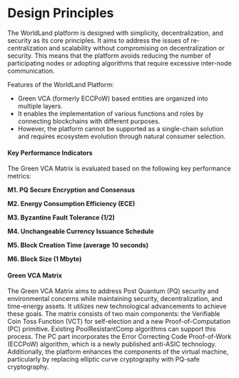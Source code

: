# Design Principles

The WorldLand platform is designed with simplicity, decentralization, and security as its core principles. It aims to address the issues of re-centralization and scalability without compromising on decentralization or security. This means that the platform avoids reducing the number of participating nodes or adopting algorithms that require excessive inter-node communication.

Features of the WorldLand Platform:

* Green VCA (formerly ECCPoW) based entities are organized into multiple layers.
* It enables the implementation of various functions and roles by connecting blockchains with different purposes.
* However, the platform cannot be supported as a single-chain solution and requires ecosystem evolution through natural consumer selection.

#### **Key Performance Indicators**

The Green VCA Matrix is evaluated based on the following key performance metrics:

&#x20;    **M1. PQ Secure Encryption and Consensus**

&#x20;    **M2. Energy Consumption Efficiency (ECE)**

&#x20;    **M3. Byzantine Fault Tolerance (1/2)**

&#x20;    **M4. Unchangeable Currency Issuance Schedule**

&#x20;    **M5. Block Creation Time (average 10 seconds)**

&#x20;    **M6. Block Size (1 Mbyte)**

&#x20;

#### Green VCA Matrix

The Green VCA Matrix aims to address Post Quantum (PQ) security and environmental concerns while maintaining security, decentralization, and time-energy assets. It utilizes new technological advancements to achieve these goals. The matrix consists of two main components: the Verifiable Coin Toss Function (VCT) for self-election and a new Proof-of-Computation (PC) primitive. Existing PoolResistantComp algorithms can support this process. The PC part incorporates the Error Correcting Code Proof-of-Work (ECCPoW) algorithm, which is a newly published anti-ASIC technology. Additionally, the platform enhances the components of the virtual machine, particularly by replacing elliptic curve cryptography with PQ-safe cryptography.

